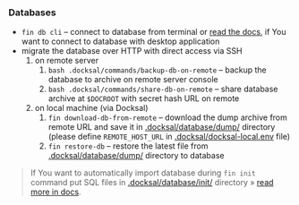 ### Databases

* `fin db cli` – connect to database from terminal or [read the docs](https://docs.docksal.io/service/db/access/), if You want to connect to database with desktop application
* migrate the database over HTTP with direct access via SSH
    1. on remote server
        1. `bash .docksal/commands/backup-db-on-remote` – backup the database to archive on remote server console
        2. `bash .docksal/commands/share-db-on-remote` – share database archive at `$DOCROOT` with secret hash URL on remote
    2. on local machine (via Docksal)
        1. `fin download-db-from-remote` – download the dump archive from remote URL and save it in [.docksal/database/dump/]() directory (please define `REMOTE_HOST_URL` in [.docksal/docksal-local.env]() file)
        2. `fin restore-db` – restore the latest file from [.docksal/database/dump/]() directory to database 

> If You want to automatically import database during `fin init` command put SQL files in [.docksal/database/init/]() directory » [read more in docs](https://docs.docksal.io/service/db/import/).
